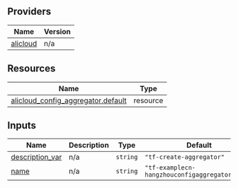 <!-- BEGIN_TF_DOCS -->
## Providers

| Name | Version |
|------|---------|
| <a name="provider_alicloud"></a> [alicloud](#provider\_alicloud) | n/a |

## Resources

| Name | Type |
|------|------|
| [alicloud_config_aggregator.default](https://registry.terraform.io/providers/hashicorp/alicloud/latest/docs/resources/config_aggregator) | resource |

## Inputs

| Name | Description | Type | Default | Required |
|------|-------------|------|---------|:--------:|
| <a name="input_description_var"></a> [description\_var](#input\_description\_var) | n/a | `string` | `"tf-create-aggregator"` | no |
| <a name="input_name"></a> [name](#input\_name) | n/a | `string` | `"tf-examplecn-hangzhouconfigaggregator12472"` | no |
<!-- END_TF_DOCS -->    